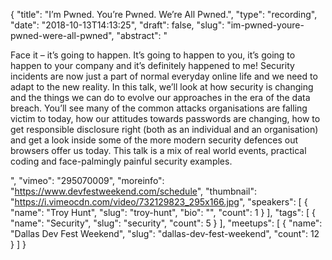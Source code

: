{
  "title": "I’m Pwned. You’re Pwned. We’re All Pwned.",
  "type": "recording",
  "date": "2018-10-13T14:13:25",
  "draft": false,
  "slug": "im-pwned-youre-pwned-were-all-pwned",
  "abstract": "<p>Face it – it’s going to happen. It’s going to happen to you, it’s going to happen to your company and it’s definitely happened to me! Security incidents are now just a part of normal everyday online life and we need to adapt to the new reality. In this talk, we’ll look at how security is changing and the things we can do to evolve our approaches in the era of the data breach. You’ll see many of the common attacks organisations are falling victim to today, how our attitudes towards passwords are changing, how to get responsible disclosure right (both as an individual and an organisation) and get a look inside some of the more modern security defences out browsers offer us today. This talk is a mix of real world events, practical coding and face-palmingly painful security examples.</p>",
  "vimeo": "295070009",
  "moreinfo": "https://www.devfestweekend.com/schedule",
  "thumbnail": "https://i.vimeocdn.com/video/732129823_295x166.jpg",
  "speakers": [
    {
      "name": "Troy Hunt",
      "slug": "troy-hunt",
      "bio": "",
      "count": 1
    }
  ],
  "tags": [
    {
      "name": "Security",
      "slug": "security",
      "count": 5
    }
  ],
  "meetups": [
    {
      "name": "Dallas Dev Fest Weekend",
      "slug": "dallas-dev-fest-weekend",
      "count": 12
    }
  ]
}